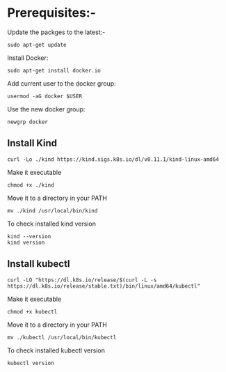 # Prerequisites:-

Update the packges to the latest:- 
        
    sudo apt-get update

Install Docker: 

    sudo apt-get install docker.io

Add current user to the docker group: 

    usermod -aG docker $USER

Use the new docker group: 

    newgrp docker      



## Install Kind

    curl -Lo ./kind https://kind.sigs.k8s.io/dl/v0.11.1/kind-linux-amd64

Make it executable

    chmod +x ./kind

Move it to a directory in your PATH

    mv ./kind /usr/local/bin/kind

To check installed kind version

    kind --version
    kind version


## Install kubectl

    curl -LO "https://dl.k8s.io/release/$(curl -L -s https://dl.k8s.io/release/stable.txt)/bin/linux/amd64/kubectl"

Make it executable

    chmod +x kubectl

Move it to a directory in your PATH

    mv ./kubectl /usr/local/bin/kubectl

To check installed kubectl version

    kubectl version
